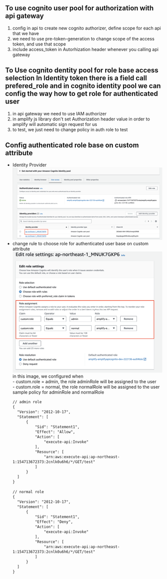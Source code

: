 ## To use cognito user pool for authorization with api gateway
1. config in api to create new cognito authorizer, define scope for each api that we have
2. we need to use pre-token-generation to change scope of the access token, and use that scope
3. include access_token in Autorhization header whenever you calling api gateway
## To Use cognito dentity pool for role base access selection  In Identity token there is a field call prefered_role  and in cognito identity pool we can config the way how to get role for authenticated user
1. in api gateway we need to use IAM authorizer
2. in amplify js library don't set Authorization header value in order to amplify will automatic sign request for us
3. to test, we just need to change policy in auth role to test

## Config authenticated role base on custom attribute
- Identity Provider
  ![image](./images/identity.png)
- change rule to choose role for authenticated user base on custom attribute
  ![image](./images/assignment_rule.png)
  in this image, we configured when  
                                    - custom.role = admin, the role adminRole will be assigned to the user  
                                    - custom.role = normal, the role normalRole will be assigned to the user
  sample policy for adminRole and normalRole
  ````
  // admin role
  {
    "Version": "2012-10-17",
    "Statement": [
        {
            "Sid": "Statement1",
            "Effect": "Allow",
            "Action": [
                "execute-api:Invoke"
            ],
            "Resource": [
                "arn:aws:execute-api:ap-northeast-1:154713672373:2cnlk0u6h6/*/GET/test"
            ]
        }
    ]
  }

  // normal role
  {
    "Version": "2012-10-17",
    "Statement": [
        {
            "Sid": "Statement1",
            "Effect": "Deny",
            "Action": [
                "execute-api:Invoke"
            ],
            "Resource": [
                "arn:aws:execute-api:ap-northeast-1:154713672373:2cnlk0u6h6/*/GET/test"
            ]
        }
    ]
  }
  ````
  
